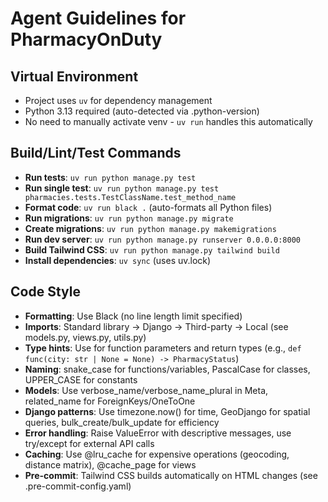 # Agent Guidelines for PharmacyOnDuty

## Virtual Environment
- Project uses `uv` for dependency management
- Python 3.13 required (auto-detected via .python-version)
- No need to manually activate venv - `uv run` handles this automatically

## Build/Lint/Test Commands
- **Run tests**: `uv run python manage.py test`
- **Run single test**: `uv run python manage.py test pharmacies.tests.TestClassName.test_method_name`
- **Format code**: `uv run black .` (auto-formats all Python files)
- **Run migrations**: `uv run python manage.py migrate`
- **Create migrations**: `uv run python manage.py makemigrations`
- **Run dev server**: `uv run python manage.py runserver 0.0.0.0:8000`
- **Build Tailwind CSS**: `uv run python manage.py tailwind build`
- **Install dependencies**: `uv sync` (uses uv.lock)

## Code Style
- **Formatting**: Use Black (no line length limit specified)
- **Imports**: Standard library → Django → Third-party → Local (see models.py, views.py, utils.py)
- **Type hints**: Use for function parameters and return types (e.g., `def func(city: str | None = None) -> PharmacyStatus`)
- **Naming**: snake_case for functions/variables, PascalCase for classes, UPPER_CASE for constants
- **Models**: Use verbose_name/verbose_name_plural in Meta, related_name for ForeignKeys/OneToOne
- **Django patterns**: Use timezone.now() for time, GeoDjango for spatial queries, bulk_create/bulk_update for efficiency
- **Error handling**: Raise ValueError with descriptive messages, use try/except for external API calls
- **Caching**: Use @lru_cache for expensive operations (geocoding, distance matrix), @cache_page for views
- **Pre-commit**: Tailwind CSS builds automatically on HTML changes (see .pre-commit-config.yaml)

